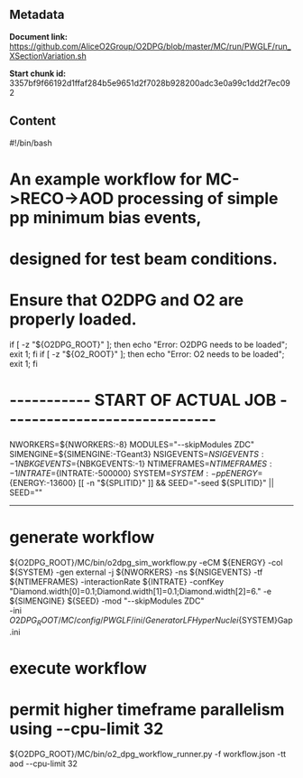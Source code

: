## Metadata

**Document link:** https://github.com/AliceO2Group/O2DPG/blob/master/MC/run/PWGLF/run_XSectionVariation.sh

**Start chunk id:** 3357bf9f66192d1ffaf284b5e9651d2f7028b928200adc3e0a99c1dd2f7ec092

## Content

#!/bin/bash

#
# An example workflow for MC->RECO->AOD processing of simple pp minimum bias events,
# designed for test beam conditions.

# Ensure that O2DPG and O2 are properly loaded.
if [ -z "${O2DPG_ROOT}" ]; then echo "Error: O2DPG needs to be loaded"; exit 1; fi
if [ -z "${O2_ROOT}" ]; then echo "Error: O2 needs to be loaded"; exit 1; fi


# ----------- START OF ACTUAL JOB  -----------------------------

NWORKERS=${NWORKERS:-8}
MODULES="--skipModules ZDC"
SIMENGINE=${SIMENGINE:-TGeant3}
NSIGEVENTS=${NSIGEVENTS:-1}
NBKGEVENTS=${NBKGEVENTS:-1}
NTIMEFRAMES=${NTIMEFRAMES:-1}
INTRATE=${INTRATE:-500000}
SYSTEM=${SYSTEM:-pp}
ENERGY=${ENERGY:-13600}
[[ -n "${SPLITID}" ]] && SEED="-seed ${SPLITID}" || SEED=""

---

# generate workflow
${O2DPG_ROOT}/MC/bin/o2dpg_sim_workflow.py -eCM ${ENERGY} -col ${SYSTEM} -gen external -j ${NWORKERS} -ns ${NSIGEVENTS} -tf ${NTIMEFRAMES} -interactionRate ${INTRATE} -confKey "Diamond.width[0]=0.1;Diamond.width[1]=0.1;Diamond.width[2]=6." -e ${SIMENGINE} ${SEED} -mod "--skipModules ZDC" \
        -ini ${O2DPG_ROOT}/MC/config/PWGLF/ini/GeneratorLFHyperNuclei${SYSTEM}Gap.ini

# execute workflow
# permit higher timeframe parallelism using --cpu-limit 32
${O2DPG_ROOT}/MC/bin/o2_dpg_workflow_runner.py -f workflow.json -tt aod --cpu-limit 32